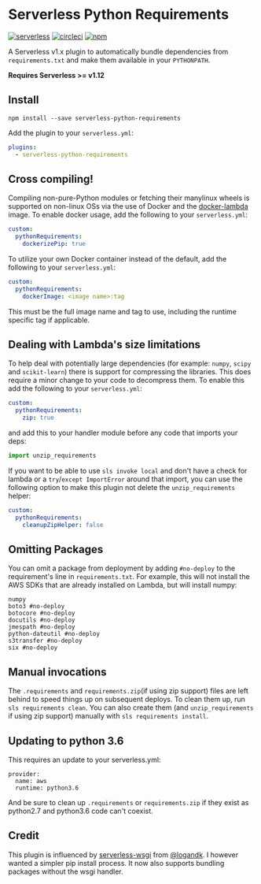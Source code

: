 # Serverless Python Requirements

[![serverless](http://public.serverless.com/badges/v3.svg)](http://www.serverless.com)
[![circleci](https://img.shields.io/circleci/project/github/RedSparr0w/node-csgo-parser/master.svg)](https://circleci.com/gh/UnitedIncome/serverless-python-requirements)
[![npm](https://nodei.co/npm/serverless-python-requirements.png?mini=true)](https://www.npmjs.com/package/serverless-python-requirements)

A Serverless v1.x plugin to automatically bundle dependencies from
`requirements.txt` and make them available in your `PYTHONPATH`.

**Requires Serverless >= v1.12**

## Install

```
npm install --save serverless-python-requirements
```

Add the plugin to your `serverless.yml`:

```yaml
plugins:
  - serverless-python-requirements
```


## Cross compiling!
Compiling non-pure-Python modules or fetching their manylinux wheels is
supported on non-linux OSs via the use of Docker and the
[docker-lambda](https://github.com/lambci/docker-lambda) image.
To enable docker usage, add the following to your `serverless.yml`:
```yaml
custom:
  pythonRequirements:
    dockerizePip: true
```
To utilize your own Docker container instead of the default, add the following to your `serverless.yml`:
```yaml
custom:
  pythonRequirements:
    dockerImage: <image name>:tag
```
This must be the full image name and tag to use, including the runtime specific tag if applicable.


## Dealing with Lambda's size limitations
To help deal with potentially large dependencies (for example: `numpy`, `scipy`
and `scikit-learn`) there is support for compressing the libraries. This does
require a minor change to your code to decompress them.  To enable this add the
following to your  `serverless.yml`:
```yaml
custom:
  pythonRequirements:
    zip: true
```

and add this to your handler module before any code that imports your deps:
```python
import unzip_requirements
```

If you want to be able to use `sls invoke local` and don't have a check for
lambda or a `try`/`except ImportError` around that import, you can use the
following option to make this plugin not delete the `unzip_requirements`
helper:
```yaml
custom:
  pythonRequirements:
    cleanupZipHelper: false
```

## Omitting Packages 
You can omit a package from deployment by adding `#no-deploy` to the
requirement's line in `requirements.txt`. For example, this will not install
the AWS SDKs that are already installed on Lambda, but will install numpy:
```
numpy
boto3 #no-deploy
botocore #no-deploy
docutils #no-deploy
jmespath #no-deploy
python-dateutil #no-deploy
s3transfer #no-deploy
six #no-deploy
```

## Manual invocations

The `.requirements` and `requirements.zip`(if using zip support) files are left
behind to speed things up on subsequent deploys. To clean them up, run
`sls requirements clean`. You can also create them (and `unzip_requirements` if
using zip support) manually with `sls requirements install`.


## Updating to python 3.6

This requires an update to your serverless.yml:

```
provider:
  name: aws
  runtime: python3.6
```

And be sure to clean up `.requirements` or `requirements.zip` if they exist as
python2.7 and python3.6 code can't coexist.


## Credit
This plugin is influenced by
[serverless-wsgi](https://github.com/logandk/serverless-wsgi) from
[@logandk](https://github.com/logandk). I however wanted a simpler pip install
process. It now also supports bundling packages without the wsgi handler.

